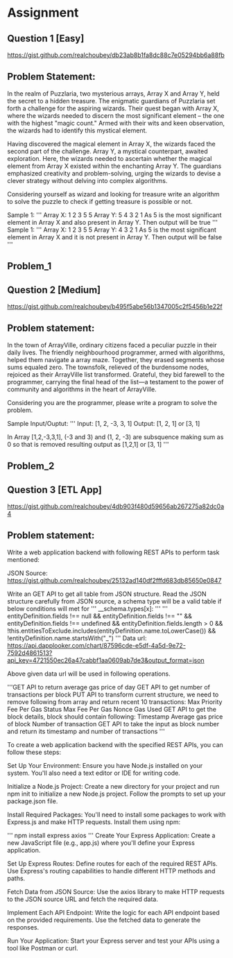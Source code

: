 # Assignment

## Question 1 [Easy]
https://gist.github.com/realchoubey/db23ab8b1fa8dc88c7e05294bb6a88fb
## Problem Statement:
In the realm of Puzzlaria, two mysterious arrays, Array X and Array Y, held the secret to a hidden treasure. The enigmatic guardians of Puzzlaria set forth a challenge for the aspiring wizards. Their quest began with Array X, where the wizards needed to discern the most significant element – the one with the highest "magic count." Armed with their wits and keen observation, the wizards had to identify this mystical element.

Having discovered the magical element in Array X, the wizards faced the second part of the challenge. Array Y, a mystical counterpart, awaited exploration. Here, the wizards needed to ascertain whether the magical element from Array X existed within the enchanting Array Y. The guardians emphasized creativity and problem-solving, urging the wizards to devise a clever strategy without delving into complex algorithms.

Considering yourself as wizard and looking for treasure write an algorithm to solve the puzzle to check if getting treasure is possible or not.

Sample 1:
''' Array X: 1  2  3  5  5
Array Y: 5  4  3  2  1
As 5 is the most significant element in Array X and also present in Array Y. Then output will be true '''
Sample 1:
''' Array X: 1  2  3  5  5
Array Y: 4  3  2  1
As 5 is the most significant element in Array X and it is not present in Array Y. Then output will be false '''

## Problem_1

## Question 2 [Medium]
https://gist.github.com/realchoubey/b495f5abe56b1347005c2f5456b1e22f

## Problem statement:
In the town of ArrayVille, ordinary citizens faced a peculiar puzzle in their daily lives. The friendly neighbourhood programmer, armed with algorithms, helped them navigate a array maze. Together, they erased segments whose sums equaled zero. The townsfolk, relieved of the burdensome nodes, rejoiced as their ArrayVille list transformed. Grateful, they bid farewell to the programmer, carrying the final head of the list—a testament to the power of community and algorithms in the heart of ArrayVille.

Considering you are the programmer, please write a program to solve the problem.

Sample Input/Ouptut:
''' Input: [1, 2, -3, 3, 1]
Output: [1, 2, 1] or [3, 1]

In Array [1,2,-3,3,1], (-3 and 3) and (1, 2, -3) are subsquence making sum as 0 so that is removed resulting output as [1,2,1] or [3, 1] '''

## Problem_2

## Question 3 [ETL App]
https://gist.github.com/realchoubey/4db903f480d59656ab267275a82dc0a4

## Problem statement:
Write a web application backend with following REST APIs to perform task mentioned:

JSON Source: https://gist.github.com/realchoubey/25132ad140df2fffd683db85650e0847

Write an GET API to get all table from JSON structure. Read the JSON structure carefully from JSON source, a schema type will be a valid table if below conditions will met for ''' __schema.types[x]: '''
''' entityDefinition.fields !== null &&
    entityDefinition.fields !== "" &&
    entityDefinition.fields !== undefined &&
    entityDefinition.fields.length > 0 &&
    !this.entitiesToExclude.includes(entityDefinition.name.toLowerCase()) &&
    !entityDefinition.name.startsWith("_") '''
Data url: https://api.dapplooker.com/chart/87596cde-e5df-4a5d-9e72-7592d4861513?api_key=4721550ec26a47cabbf1aa0609ab7de3&output_format=json

Above given data url will be used in following operations.

'''GET API to return average gas price of day
  GET API to get number of transactions per block
  PUT API to transform current structure, we need to remove following from array and return recent 10 transactions:
  Max Priority Fee Per Gas
  Status
  Max Fee Per Gas
  Nonce
  Gas Used
  GET API to get the block details, block should contain following:
  Timestamp
  Average gas price of block
  Number of transaction
  GET API to take the input as block number and return its timestamp and number of transactions '''

  To create a web application backend with the specified REST APIs, you can follow these steps:

Set Up Your Environment: Ensure you have Node.js installed on your system. You'll also need a text editor or IDE for writing code.

Initialize a Node.js Project: Create a new directory for your project and run npm init to initialize a new Node.js project. Follow the prompts to set up your package.json file.

Install Required Packages: You'll need to install some packages to work with Express.js and make HTTP requests. Install them using npm:

''' npm install express axios '''
Create Your Express Application: Create a new JavaScript file (e.g., app.js) where you'll define your Express application.

Set Up Express Routes: Define routes for each of the required REST APIs. Use Express's routing capabilities to handle different HTTP methods and paths.

Fetch Data from JSON Source: Use the axios library to make HTTP requests to the JSON source URL and fetch the required data.

Implement Each API Endpoint: Write the logic for each API endpoint based on the provided requirements. Use the fetched data to generate the responses.

Run Your Application: Start your Express server and test your APIs using a tool like Postman or curl.
